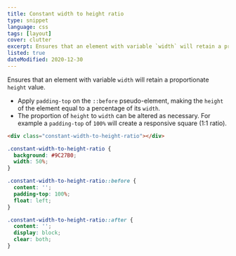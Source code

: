 ```yaml
---
title: Constant width to height ratio
type: snippet
language: css
tags: [layout]
cover: clutter
excerpt: Ensures that an element with variable `width` will retain a proportionate `height` value.
listed: true
dateModified: 2020-12-30
---
```


Ensures that an element with variable `width` will retain a proportionate `height` value.

- Apply `padding-top` on the `::before` pseudo-element, making the `height` of the element equal to a percentage of its `width`.
- The proportion of `height` to `width` can be altered as necessary. For example a `padding-top` of `100%` will create a responsive square (1:1 ratio).

```html
<div class="constant-width-to-height-ratio"></div>
```

```css
.constant-width-to-height-ratio {
  background: #9C27B0;
  width: 50%;
}

.constant-width-to-height-ratio::before {
  content: '';
  padding-top: 100%;
  float: left;
}

.constant-width-to-height-ratio::after {
  content: '';
  display: block;
  clear: both;
}
```
